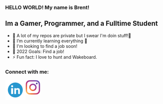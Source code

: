 ### HELLO WORLD! My name is Brent!

## Im a Gamer, Programmer, and a Fulltime Student
- 🔭 A lot of my repos are private but I swear I'm doin stuff!🤣
- 🌱 I’m currently learning everything 🤣
- 👯 I'm looking to find a job soon!
- 🥅 2022 Goals: Find a job!
- ⚡ Fun fact: I love to hunt and Wakeboard.

### Connect with me:
<a href="https://linkedin.com/in/brent-turner-04a431196/"><img src="./img/linkedIn3.png" align="left" height="65" width="65" ></a>
&nbsp;&nbsp;
<a href="https://instagram.com/thebrentturner"><img src="./img/instagram.png" align="left" height="48" width="48" ></a>
